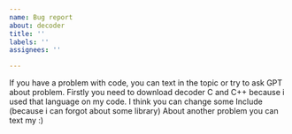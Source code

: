 ```yaml
---
name: Bug report
about: decoder
title: ''
labels: ''
assignees: ''

---
```


If you have a problem with code, you can text in the topic or try to ask GPT about problem.
Firstly you need to download decoder C and C++ because i used that language on my code.
I think you can change some Include (because i can forgot about some library)
About another problem you can text my :)
